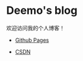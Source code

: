 # Deemo's blog

欢迎访问我的个人博客！

* [Github Pages](https://leitmily.github.io/ "Github Pages")

* [CSDN](https://blog.csdn.net/kiss0tql "CSDN")